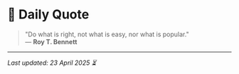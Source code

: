 # 📜 Daily Quote

> "Do what is right, not what is easy, nor what is popular."  
> — **Roy T. Bennett**

---

_Last updated: 23 April 2025 ⏳_

